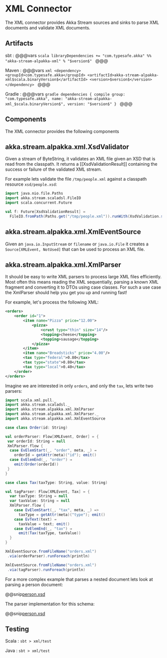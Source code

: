 # XML Connector

The XML connector provides Akka Stream sources and sinks to parse XML documents and validate XML documents.

## Artifacts

sbt
:   @@@vars
    ```scala
    libraryDependencies += "com.typesafe.akka" %% "akka-stream-alpakka-xml" % "$version$"
    ```
    @@@

Maven
:   @@@vars
    ```xml
    <dependency>
      <groupId>com.typesafe.akka</groupId>
      <artifactId>akka-stream-alpakka-xml$scala.binaryVersion$</artifactId>
      <version>$version$</version>
    </dependency>
    ```
    @@@

Gradle
:   @@@vars
    ```gradle
    dependencies {
      compile group: "com.typesafe.akka", name: "akka-stream-alpakka-xml_$scala.binaryVersion$", version: "$version$"
    }
    ```
    @@@

## Components
The XML connector provides the following components

## akka.stream.alpakka.xml.XsdValidator
Given a stream of ByteString, it validates an XML file given an XSD that is read from the classpath. It returns a [[XsdValidationResult]] containing
the success or failure of the validated XML stream.

For example lets validate the file `/tmp/people.xml` against a classpath resource `xsd/people.xsd`:

```scala
import java.nio.file.Paths
import akka.stream.scaladsl.FileIO
import scala.concurrent.Future

val f: Future[XsdValidationResult] =
  FileIO.fromPath(Paths.get("/tmp/people.xml")).runWith(XsdValidation.sink("xsd/people.xsd"))
```

## akka.stream.alpakka.xml.XmlEventSource
Given an `java.io.InputStream` or `filename` or `java.io.File` it creates a `Source[XMLEvent, NotUsed]` that can be used to process an XML file.

## akka.stream.alpakka.xml.XmlParser
It should be easy to write XML parsers to process large XML files efficiently. Most often this means reading the XML
sequentially, parsing a known XML fragment and converting it to DTOs using case classes. For such a use case the
XmlParser should help you get you up and running fast!

For example, let's process the following XML:

```xml
<orders>
    <order id="1">
        <item name="Pizza" price="12.00">
            <pizza>
                <crust type="thin" size="14"/>
                <topping>cheese</topping>
                <topping>sausage</topping>
            </pizza>
        </item>
        <item name="Breadsticks" price="4.00"/>
        <tax type="federal">0.80</tax>
        <tax type="state">0.80</tax>
        <tax type="local">0.40</tax>
    </order>
</orders>
```

Imagine we are interested in only `orders`, and only the `tax`, lets write two parsers:

```scala
import scala.xml.pull._
import akka.stream.scaladsl._
import akka.stream.alpakka.xml.XmlParser
import akka.stream.alpakka.xml.XmlParser._
import akka.stream.alpakka.xml.XmlEventSource

case class Order(id: String)

val orderParser: Flow[XMLEvent, Order] = {
 var orderId: String = null
 XmlParser.flow {
  case EvElemStart(_, "order", meta, _) ⇒
    orderId = getAttr(meta)("id"); emit()
  case EvElemEnd(_, "order") ⇒
    emit(Order(orderId))
 }
}

case class Tax(taxType: String, value: String)

val tagParser: Flow[XMLEvent, Tax] = {
  var taxType: String = null
  var taxValue: String = null
  XmlParser.flow {
    case EvElemStart(_, "tax", meta, _) =>
      taxType = getAttr(meta)("type"); emit()
    case EvText(text) ⇒
      taxValue = text; emit()
    case EvElemEnd(_, "tax") ⇒
      emit(Tax(taxType, taxValue))
  }
}

XmlEventSource.fromFileName("orders.xml")
 .via(orderParser).runForeach(println)

XmlEventSource.fromFileName("orders.xml")
 .via(tagParser).runForeach(println)
```

For a more complex example that parses a nested document lets look at parsing a person document:

@@snip[person.xsd](/../../../../xml/src/test/resources/xml/people.xsd)

The parser implementation for this schema:

@@snip[person.xsd](/../../../../xml/src/test/scala/akka/stream/alpakka/xml/PersonParser.scala)

## Testing


Scala
:   ```
    sbt
    > xml/test
    ```

Java
:   ```
    sbt
    > xml/test
    ```
